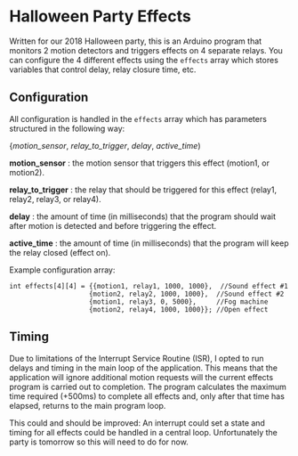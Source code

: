 # Halloween Party Effects
Written for our 2018 Halloween party, this is an Arduino program that monitors 2 motion detectors and triggers effects on 4 separate relays. You can configure the 4 different effects using the `effects` array which stores variables that control delay, relay closure time, etc.

## Configuration
All configuration is handled in the `effects` array which has parameters structured in the following way:

{_motion_sensor_, _relay_to_trigger_, _delay_, _active_time_)

**motion_sensor** : the motion sensor that triggers this effect (motion1, or motion2).

**relay_to_trigger** : the relay that should be triggered for this effect (relay1, relay2, relay3, or relay4).

**delay** : the amount of time (in milliseconds) that the program should wait after motion is detected and before triggering the effect.

**active_time** : the amount of time (in milliseconds) that the program will keep the relay closed (effect on).

Example configuration array:
```
int effects[4][4] = {{motion1, relay1, 1000, 1000},  //Sound effect #1
                    {motion2, relay2, 1000, 1000},  //Sound effect #2
                    {motion1, relay3, 0, 5000},     //Fog machine
                    {motion2, relay4, 1000, 1000}}; //Open effect
```

## Timing
Due to limitations of the Interrupt Service Routine (ISR), I opted to run delays and timing in the main loop of the application. This means that the application will ignore additional motion requests will the current effects program is carried out to completion. The program calculates the maximum time required (+500ms) to complete all effects and, only after that time has elapsed, returns to the main program loop.

This could and should be improved: An interrupt could set a state and timing for all effects could be handled in a central loop. Unfortunately the party is tomorrow so this will need to do for now.

